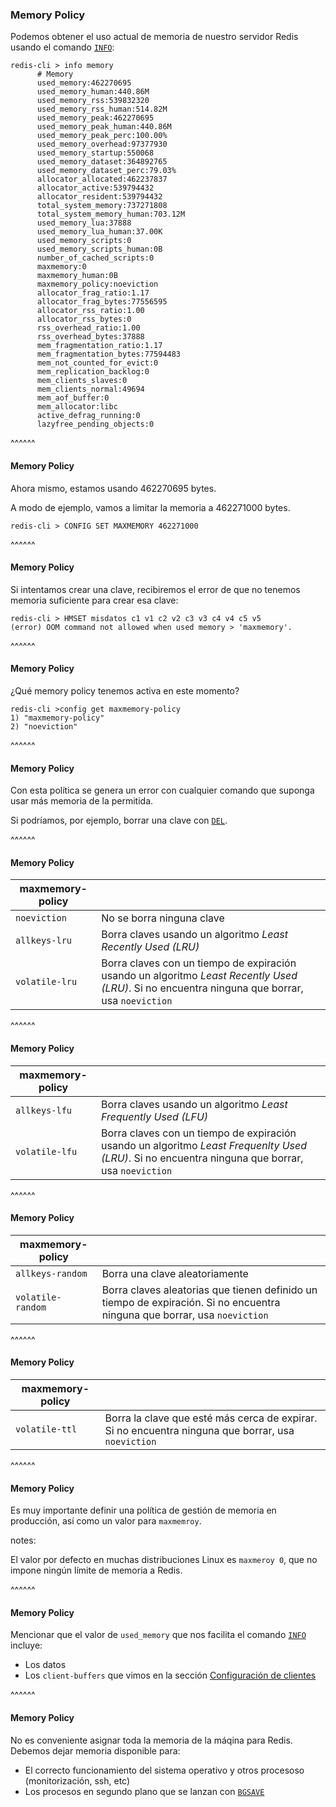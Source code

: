 ### Memory Policy

Podemos obtener el uso actual de memoria de nuestro servidor Redis usando el comando [`INFO`](https://redis.io/commands/info):

```redis-cli
redis-cli > info memory
      # Memory
      used_memory:462270695
      used_memory_human:440.86M
      used_memory_rss:539832320
      used_memory_rss_human:514.82M
      used_memory_peak:462270695
      used_memory_peak_human:440.86M
      used_memory_peak_perc:100.00%
      used_memory_overhead:97377930
      used_memory_startup:550068
      used_memory_dataset:364892765
      used_memory_dataset_perc:79.03%
      allocator_allocated:462237837
      allocator_active:539794432
      allocator_resident:539794432
      total_system_memory:737271808
      total_system_memory_human:703.12M
      used_memory_lua:37888
      used_memory_lua_human:37.00K
      used_memory_scripts:0
      used_memory_scripts_human:0B
      number_of_cached_scripts:0
      maxmemory:0
      maxmemory_human:0B
      maxmemory_policy:noeviction
      allocator_frag_ratio:1.17
      allocator_frag_bytes:77556595
      allocator_rss_ratio:1.00
      allocator_rss_bytes:0
      rss_overhead_ratio:1.00
      rss_overhead_bytes:37888
      mem_fragmentation_ratio:1.17
      mem_fragmentation_bytes:77594483
      mem_not_counted_for_evict:0
      mem_replication_backlog:0
      mem_clients_slaves:0
      mem_clients_normal:49694
      mem_aof_buffer:0
      mem_allocator:libc
      active_defrag_running:0
      lazyfree_pending_objects:0 
```

^^^^^^

#### Memory Policy

Ahora mismo, estamos usando 462270695 bytes.

A modo de ejemplo, vamos a limitar la memoria a 462271000 bytes.

```redis-cli
redis-cli > CONFIG SET MAXMEMORY 462271000
``` 

^^^^^^

#### Memory Policy

Si intentamos crear una clave, recibiremos el error de que no tenemos memoria suficiente para
crear esa clave:

```redis-cli
redis-cli > HMSET misdatos c1 v1 c2 v2 c3 v3 c4 v4 c5 v5
(error) OOM command not allowed when used memory > 'maxmemory'. 
```

^^^^^^

#### Memory Policy

¿Qué memory policy tenemos activa en este momento?

```redis-cli
redis-cli >config get maxmemory-policy
1) "maxmemory-policy"
2) "noeviction" 
```

^^^^^^

#### Memory Policy

Con esta política se genera un error con cualquier comando que suponga usar más memoria de la permitida.

Si podríamos, por ejemplo, borrar una clave con [`DEL`](https://redis.io/commands/del).

^^^^^^

#### Memory Policy

| maxmemory-policy |  |
| --- | --- |
| `noeviction` | No se borra ninguna clave |
| `allkeys-lru` | Borra claves usando un algoritmo _Least Recently Used (LRU)_ |
| `volatile-lru` | Borra claves con un tiempo de expiración usando un algoritmo _Least Recently Used (LRU)_. Si no encuentra ninguna que borrar, usa `noeviction`|

^^^^^^

#### Memory Policy

| maxmemory-policy |  |
| --- | --- |
| `allkeys-lfu` | Borra claves usando un algoritmo _Least Frequently Used (LFU)_ |
| `volatile-lfu` |Borra claves con un tiempo de expiración usando un algoritmo _Least Frequenlty Used (LRU)_. Si no encuentra ninguna que borrar, usa `noeviction` |

^^^^^^

#### Memory Policy

| maxmemory-policy |  |
| --- | --- |
| `allkeys-random` | Borra una clave aleatoriamente |
| `volatile-random` | Borra claves aleatorias que tienen definido un tiempo de expiración. Si no encuentra ninguna que borrar, usa `noeviction` |

^^^^^^

#### Memory Policy

| maxmemory-policy |  |
| --- | --- |
| `volatile-ttl` | Borra la clave que esté más cerca de expirar. Si no encuentra ninguna que borrar, usa `noeviction` |

^^^^^^

#### Memory Policy

Es muy importante definir una política de gestión de memoria en producción, así como un valor para `maxmemroy`.

notes:

El valor por defecto en muchas distribuciones Linux es `maxmeroy 0`, que no impone ningún límite de memoria a Redis.

^^^^^^

#### Memory Policy

Mencionar que el valor de `used_memory` que nos facilita el comando [`INFO`](https://redis.io/commands/info) incluye:

* Los datos
* Los `client-buffers` que vimos en la sección [Configuración de clientes](/#client_connections_options)

^^^^^^

#### Memory Policy

No es conveniente asignar toda la memoria de la máqina para Redis. Debemos dejar memoria disponible para:

* El correcto funcionamiento del sistema operativo y otros procesoso (monitorización, ssh, etc)
* Los procesos en segundo plano que se lanzan con [`BGSAVE`](https://redis.io/commands/bgsave)
 